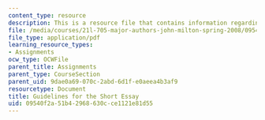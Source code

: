 ```yaml
---
content_type: resource
description: This is a resource file that contains information regarding essay.
file: /media/courses/21l-705-major-authors-john-milton-spring-2008/09540f2a51b42968630cce1121e81d55_MIT21L_705S08_essay.pdf
file_type: application/pdf
learning_resource_types:
- Assignments
ocw_type: OCWFile
parent_title: Assignments
parent_type: CourseSection
parent_uid: 9dae0a69-070c-2abd-6d1f-e0aeea4b3af9
resourcetype: Document
title: Guidelines for the Short Essay
uid: 09540f2a-51b4-2968-630c-ce1121e81d55
---
```

